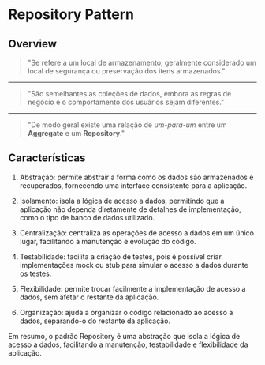 # Repository Pattern

## Overview

> "Se refere a um local de armazenamento, geralmente considerado um local de
> segurança ou preservação dos itens armazenados."
---
> "São semelhantes as coleções de dados, embora as regras de negócio e o
> comportamento dos usuários sejam diferentes."
---
> "De modo geral existe uma relação de *um-para-um* entre um **Aggregate** e um
> **Repository**."

## Características

1. Abstração: permite abstrair a forma como os dados são armazenados e recuperados, fornecendo uma interface consistente para a aplicação.

2. Isolamento: isola a lógica de acesso a dados, permitindo que a aplicação não dependa diretamente de detalhes de implementação, como o tipo de banco de dados utilizado.

3. Centralização: centraliza as operações de acesso a dados em um único lugar, facilitando a manutenção e evolução do código.

4. Testabilidade: facilita a criação de testes, pois é possível criar implementações mock ou stub para simular o acesso a dados durante os testes.

5. Flexibilidade: permite trocar facilmente a implementação de acesso a dados, sem afetar o restante da aplicação.

6. Organização: ajuda a organizar o código relacionado ao acesso a dados, separando-o do restante da aplicação.

Em resumo, o padrão Repository é uma abstração que isola a lógica de acesso a dados, facilitando a manutenção, testabilidade e flexibilidade da aplicação.
